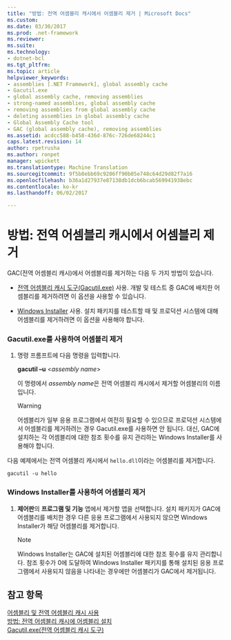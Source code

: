 ```yaml
---
title: "방법: 전역 어셈블리 캐시에서 어셈블리 제거 | Microsoft Docs"
ms.custom: 
ms.date: 03/30/2017
ms.prod: .net-framework
ms.reviewer: 
ms.suite: 
ms.technology:
- dotnet-bcl
ms.tgt_pltfrm: 
ms.topic: article
helpviewer_keywords:
- assemblies [.NET Framework], global assembly cache
- Gacutil.exe
- global assembly cache, removing assemblies
- strong-named assemblies, global assembly cache
- removing assemblies from global assembly cache
- deleting assemblies in global assembly cache
- Global Assembly Cache tool
- GAC (global assembly cache), removing assemblies
ms.assetid: acdcc588-b458-436d-876c-726de68244c1
caps.latest.revision: 14
author: rpetrusha
ms.author: ronpet
manager: wpickett
ms.translationtype: Machine Translation
ms.sourcegitcommit: 9f5b8ebb69c9206ff90b05e748c64d29d82f7a16
ms.openlocfilehash: b36a1d27937e87138db1dcb6bcab569941938ebc
ms.contentlocale: ko-kr
ms.lasthandoff: 06/02/2017

---
```

# <a name="how-to-remove-an-assembly-from-the-global-assembly-cache"></a>방법: 전역 어셈블리 캐시에서 어셈블리 제거
GAC(전역 어셈블리 캐시)에서 어셈블리를 제거하는 다음 두 가지 방법이 있습니다.  
  
-   [전역 어셈블리 캐시 도구(Gacutil.exe)](../../../docs/framework/tools/gacutil-exe-gac-tool.md) 사용. 개발 및 테스트 중 GAC에 배치한 어셈블리를 제거하려면 이 옵션을 사용할 수 있습니다.  
  
-   [Windows Installer](http://msdn.microsoft.com/library/windows/desktop/cc185688.aspx) 사용. 설치 패키지를 테스트할 때 및 프로덕션 시스템에 대해 어셈블리를 제거하려면 이 옵션을 사용해야 합니다.  
  
### <a name="removing-an-assembly-with-gacutilexe"></a>Gacutil.exe를 사용하여 어셈블리 제거  
  
1.  명령 프롬프트에 다음 명령을 입력합니다.  
  
     **gacutil –u** \<*assembly name*>  
  
     이 명령에서 *assembly name*은 전역 어셈블리 캐시에서 제거할 어셈블리의 이름입니다.  
  
    > [!WARNING]
    >  어셈블리가 일부 응용 프로그램에서 여전히 필요할 수 있으므로 프로덕션 시스템에서 어셈블리를 제거하려는 경우 Gacutil.exe를 사용하면 안 됩니다. 대신, GAC에 설치하는 각 어셈블리에 대한 참조 횟수를 유지 관리하는 Windows Installer를 사용해야 합니다.  
  
 다음 예제에서는 전역 어셈블리 캐시에서 `hello.dll`이라는 어셈블리를 제거합니다.  
  
```  
gacutil -u hello  
```  
  
### <a name="removing-an-assembly-with-windows-installer"></a>Windows Installer를 사용하여 어셈블리 제거  
  
1.  **제어판**의 **프로그램 및 기능** 앱에서 제거할 앱을 선택합니다. 설치 패키지가 GAC에 어셈블리를 배치한 경우 다른 응용 프로그램에서 사용되지 않으면 Windows Installer가 해당 어셈블리를 제거합니다.  
  
    > [!NOTE]
    >  Windows Installer는 GAC에 설치된 어셈블리에 대한 참조 횟수를 유지 관리합니다. 참조 횟수가 0에 도달하여 Windows Installer 패키지를 통해 설치된 응용 프로그램에서 사용되지 않음을 나타내는 경우에만 어셈블리가 GAC에서 제거됩니다.  
  
## <a name="see-also"></a>참고 항목  
 [어셈블리 및 전역 어셈블리 캐시 사용](../../../docs/framework/app-domains/working-with-assemblies-and-the-gac.md)   
 [방법: 전역 어셈블리 캐시에 어셈블리 설치](../../../docs/framework/app-domains/how-to-install-an-assembly-into-the-gac.md)   
 [Gacutil.exe(전역 어셈블리 캐시 도구)](../../../docs/framework/tools/gacutil-exe-gac-tool.md)
